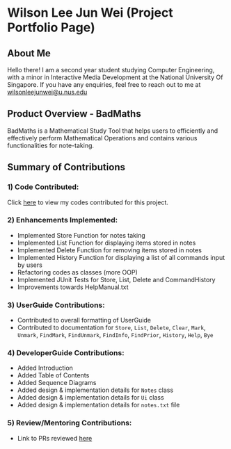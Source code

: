 # Wilson Lee Jun Wei (Project Portfolio Page)

## About Me
Hello there!
I am a second year student studying Computer Engineering, with a minor in Interactive Media Development at the National University Of Singapore.
If you have any enquiries, feel free to reach out to me at wilsonleejunwei@u.nus.edu 

## Product Overview - BadMaths
BadMaths is a Mathematical Study Tool that helps users to efficiently and effectively perform Mathematical Operations 
and contains various functionalities for note-taking.

## Summary of Contributions
### 1) Code Contributed:
Click [here](https://nus-cs2113-ay2223s2.github.io/tp-dashboard/?search=&sort=groupTitle&sortWithin=title&timeframe=commit&mergegroup=&groupSelect=groupByRepos&breakdown=true&checkedFileTypes=docs~functional-code~test-code~other&since=2023-02-17&tabOpen=true&tabType=zoom&zA=WilsonLee2000&zR=AY2223S2-CS2113-F10-2%2Ftp%5Bmaster%5D&zACS=147.97863924050634&zS=2023-02-17&zFS=&zU=2023-04-06&zMG=false&zFTF=commit&zFGS=groupByRepos&zFR=false)
to view my codes contributed for this project.

### 2) Enhancements Implemented:
* Implemented Store Function for notes taking
* Implemented List Function for displaying items stored in notes
* Implemented Delete Function for removing items stored in notes
* Implemented History Function for displaying a list of all commands input by users
* Refactoring codes as classes (more OOP)
* Implemented JUnit Tests for Store, List, Delete and CommandHistory
* Improvements towards HelpManual.txt

### 3) UserGuide Contributions:
* Contributed to overall formatting of UserGuide
* Contributed to documentation for `Store`, `List`, `Delete`, `Clear`, `Mark`, `Unmark`,
`FindMark`, `FindUnmark`, `FindInfo`, `FindPrior`, `History`, `Help`, `Bye`

### 4) DeveloperGuide Contributions:
* Added Introduction
* Added Table of Contents 
* Added Sequence Diagrams
* Added design & implementation details for `Notes` class
* Added design & implementation details for `Ui` class
* Added design & implementation details for `notes.txt` file

### 5) Review/Mentoring Contributions:
* Link to PRs reviewed [here](https://github.com/AY2223S2-CS2113-F10-2/tp/pulls?q=is%3Apr+reviewed-by%3AWilsonLee2000)